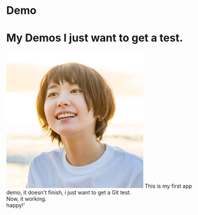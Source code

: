 # Demo
My Demos
I just want to get a test.
==============
![Aragaki](https://github.com/CoolerTing/Demo/blob/master/aragaki.png)
This is my first app demo, it doesn't finish, i just want to get a Git test.</br>
Now, it working.</br>
happy!'</br>
